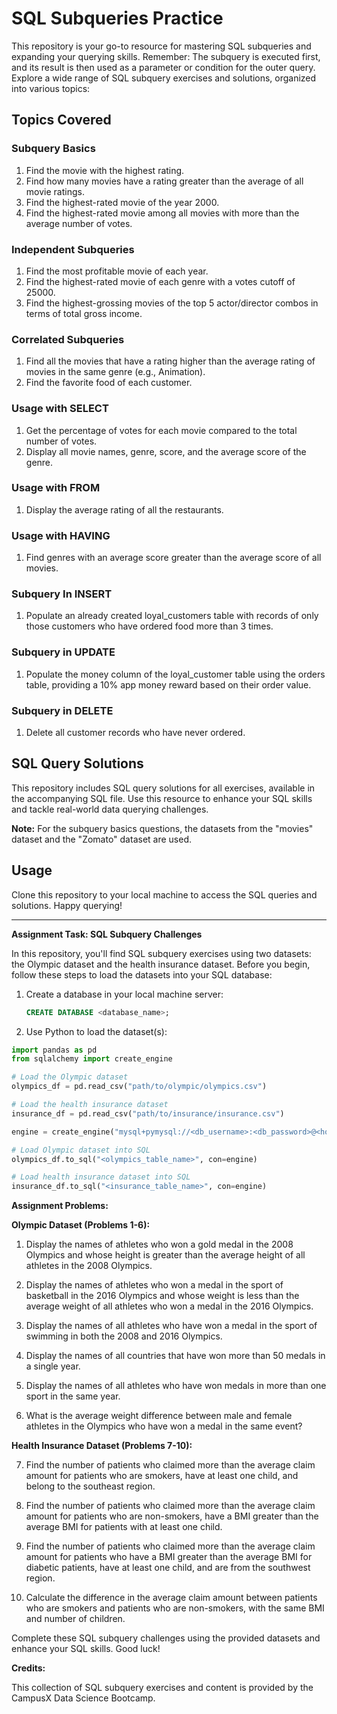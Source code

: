# SQL Subqueries Practice

This repository is your go-to resource for mastering SQL subqueries and expanding your querying skills. Remember: The subquery is executed first, and its result is then used as a parameter or condition for the outer query. Explore a wide range of SQL subquery exercises and solutions, organized into various topics:

## Topics Covered

### Subquery Basics
1. Find the movie with the highest rating.
2. Find how many movies have a rating greater than the average of all movie ratings.
3. Find the highest-rated movie of the year 2000.
4. Find the highest-rated movie among all movies with more than the average number of votes.

### Independent Subqueries
1. Find the most profitable movie of each year.
2. Find the highest-rated movie of each genre with a votes cutoff of 25000.
3. Find the highest-grossing movies of the top 5 actor/director combos in terms of total gross income.

### Correlated Subqueries
1. Find all the movies that have a rating higher than the average rating of movies in the same genre (e.g., Animation).
2. Find the favorite food of each customer.

### Usage with SELECT
1. Get the percentage of votes for each movie compared to the total number of votes.
2. Display all movie names, genre, score, and the average score of the genre.

### Usage with FROM
1. Display the average rating of all the restaurants.

### Usage with HAVING
1. Find genres with an average score greater than the average score of all movies.

### Subquery In INSERT
1. Populate an already created loyal_customers table with records of only those customers who have ordered food more than 3 times.
   
### Subquery in UPDATE
1. Populate the money column of the loyal_customer table using the orders table, providing a 10% app money reward based on their order value.

### Subquery in DELETE
1. Delete all customer records who have never ordered.

## SQL Query Solutions

This repository includes SQL query solutions for all exercises, available in the accompanying SQL file. Use this resource to enhance your SQL skills and tackle real-world data querying challenges.

**Note:** For the subquery basics questions, the datasets from the "movies" dataset and the "Zomato" dataset are used.

## Usage

Clone this repository to your local machine to access the SQL queries and solutions. Happy querying!

***

**Assignment Task: SQL Subquery Challenges**

In this repository, you'll find SQL subquery exercises using two datasets: the Olympic dataset and the health insurance dataset. Before you begin, follow these steps to load the datasets into your SQL database:

1. Create a database in your local machine server:
   ```sql
   CREATE DATABASE <database_name>;
   ```

2. Use Python to load the dataset(s):

```python
import pandas as pd
from sqlalchemy import create_engine

# Load the Olympic dataset
olympics_df = pd.read_csv("path/to/olympic/olympics.csv")

# Load the health insurance dataset
insurance_df = pd.read_csv("path/to/insurance/insurance.csv")

engine = create_engine("mysql+pymysql://<db_username>:<db_password>@<hostname>/<database_name>")

# Load Olympic dataset into SQL
olympics_df.to_sql("<olympics_table_name>", con=engine)

# Load health insurance dataset into SQL
insurance_df.to_sql("<insurance_table_name>", con=engine)
```

**Assignment Problems:**

**Olympic Dataset (Problems 1-6):**

1. Display the names of athletes who won a gold medal in the 2008 Olympics and whose height is greater than the average height of all athletes in the 2008 Olympics.

2. Display the names of athletes who won a medal in the sport of basketball in the 2016 Olympics and whose weight is less than the average weight of all athletes who won a medal in the 2016 Olympics.

3. Display the names of all athletes who have won a medal in the sport of swimming in both the 2008 and 2016 Olympics.

4. Display the names of all countries that have won more than 50 medals in a single year.

5. Display the names of all athletes who have won medals in more than one sport in the same year.

6. What is the average weight difference between male and female athletes in the Olympics who have won a medal in the same event?

**Health Insurance Dataset (Problems 7-10):**

7. Find the number of patients who claimed more than the average claim amount for patients who are smokers, have at least one child, and belong to the southeast region.

8. Find the number of patients who claimed more than the average claim amount for patients who are non-smokers, have a BMI greater than the average BMI for patients with at least one child.

9. Find the number of patients who claimed more than the average claim amount for patients who have a BMI greater than the average BMI for diabetic patients, have at least one child, and are from the southwest region.

10. Calculate the difference in the average claim amount between patients who are smokers and patients who are non-smokers, with the same BMI and number of children.

Complete these SQL subquery challenges using the provided datasets and enhance your SQL skills. Good luck!

**Credits:** 

This collection of SQL subquery exercises and content is provided by the CampusX Data Science Bootcamp.
